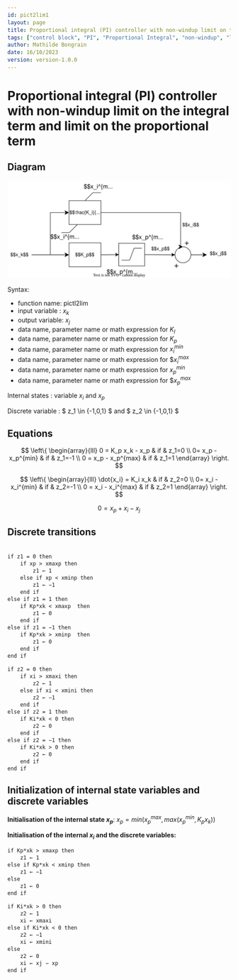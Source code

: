 ```yaml
---
id: pict2lim1
layout: page
title: Proportional integral (PI) controller with non-windup limit on the integral term and limit on the proportional term
tags: ["control block", "PI", "Proportional Integral", "non-windup", "limits"]
author: Mathilde Bongrain
date: 16/10/2023
version: version-1.0.0
---
```

# Proportional integral (PI) controller with non-windup limit on the integral term and limit on the proportional term

## Diagram

![pict2lim diagram](2limitedProportionalIntegralController.svg)

Syntax:  

- function name: pictl2lim
- input variable : $x_k$
- output variable: $x_j$
- data name, parameter name or math expression for $K_I$
- data name, parameter name or math expression for $K_p$
- data name, parameter name or math expression for $x_i^{min}$
- data name, parameter name or math expression for $$x_i^{max}$
- data name, parameter name or math expression for $x_p^{min}$
- data name, parameter name or math expression for $$x_p^{max}$

Internal states : variable $x_i$ and $x_p$

Discrete variable :  $ z_1 \in \{-1,0,1\} $ and $ z_2 \in \{-1,0,1\} $ 

## Equations

$$
 \left\{
    \begin{array}{lll}
         0 = K_p x_k - x_p & if & z_1=0 \\
        0= x_p - x_p^{min} & if & z_1=-1 \\
        0 = x_p - x_p^{max} & if & z_1=1
    \end{array}
\right.
$$

$$
 \left\{
    \begin{array}{lll}
         \dot{x_i} = K_i x_k & if & z_2=0 \\
        0= x_i - x_i^{min} & if & z_2=-1 \\
        0 = x_i - x_i^{max} & if & z_2=1
    \end{array}
\right.
$$

$$ 0 = x_p + x_i - x_j $$

## Discrete transitions

```

if z1 = 0 then
    if xp > xmaxp then
        z1 ← 1
    else if xp < xminp then
        z1 ← −1
    end if
else if z1 = 1 then
    if Kp*xk < xmaxp  then
        z1 ← 0
    end if
else if z1 = −1 then
    if Kp*xk > xminp  then
        z1 ← 0
    end if
end if
```

```
if z2 = 0 then
    if xi > xmaxi then
        z2 ← 1
    else if xi < xmini then
        z2 ← −1
    end if
else if z2 = 1 then
    if Ki*xk < 0 then
        z2 ← 0
    end if
else if z2 = −1 then
    if Ki*xk > 0 then
        z2 ← 0
    end if
end if

```

## Initialization of internal state variables and discrete variables

**Initialisation of the internal state $x_p$**: $x_p = min( x_p^{max}, max(x_p^{min}, K_px_k) )$

**Initialisation of the internal $x_i$ and the discrete variables:**

```
if Kp*xk > xmaxp then
    z1 ← 1
else if Kp*xk < xminp then
    z1 ← −1
else
    z1 ← 0
end if
```

```
if Ki*xk > 0 then
    z2 ← 1
    xi ← xmaxi
else if Ki*xk < 0 then
    z2 ← −1
    xi ← xmini
else
    z2 ← 0
    xi ← xj − xp
end if
```
